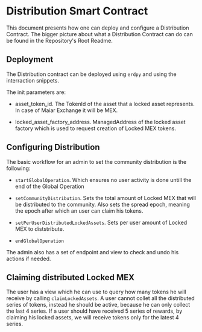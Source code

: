 # Distribution Smart Contract

This document presents how one can deploy and configure a Distribution Contract.
The bigger picture about what a Distribution Contract can do can be found in the Repository's Root Readme.

## Deployment

The Distribution contract can be deployed using `erdpy` and using the interraction snippets.

The init parameters are:

- asset_token_id. The TokenId of the asset that a locked asset represents. In case of Maiar Exchange it will be MEX.

- locked_asset_factory_address. ManagedAddress of the locked asset factory which is used to request creation of Locked MEX tokens.

## Configuring Distribution

The basic workflow for an admin to set the community distribution is the following:

- `startGlobalOperation`. Which ensures no user activity is done untill the end of the Global Operation

- `setCommunityDistribution`. Sets the total amount of Locked MEX that will be distributed to the community. Also sets the spread epoch, meaning the epoch after which an user can claim his tokens.

- `setPerUserDistributedLockedAssets`. Sets per user amount of Locked MEX to diststribute.

- `endGlobalOperation`

The admin also has a set of endpoint and view to check and undo his actions if needed.

## Claiming distributed Locked MEX

The user has a view which he can use to query how many tokens he will receive by calling `claimLockedAssets`. A user cannot collet all the distributed series of tokens, instead he should be active, because he can only collect the last 4 series. If a user should have received 5 series of rewards, by claiming his locked assets, we will receive tokens only for the latest 4 series.
